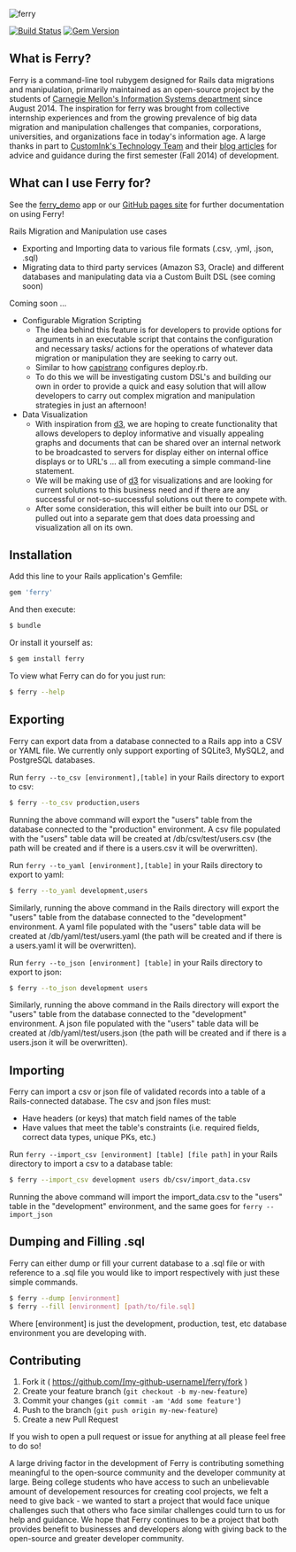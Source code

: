 ![ferry](img/ferry_readme_icon_2.png)

[![Build Status](https://travis-ci.org/cmu-is-projects/ferry.svg?branch=master)](https://travis-ci.org/cmu-is-projects/ferry)
[![Gem Version](https://badge.fury.io/rb/ferry.svg)](http://badge.fury.io/rb/ferry)

## What is Ferry?
Ferry is a command-line tool rubygem designed for Rails data migrations and manipulation, primarily maintained as an open-source project by the students of [Carnegie Mellon's Information Systems department](http://www.cmu.edu/information-systems/) since August 2014. The inspiration for ferry was brought from collective internship experiences and from the growing prevalence of big data migration and manipulation challenges that companies, corporations, universities, and organizations face in today's information age. A large thanks in part to [CustomInk's Technology Team](https://github.com/customink) and their [blog articles](http://technology.customink.com) for advice and guidance during the first semester (Fall 2014) of development.

## What can I use Ferry for?
See the [ferry_demo](http://github.com/cmu-is-projects/ferry_demo) app or our [GitHub pages site](http://cmu-is-projects.github.com/ferry) for further documentation on using Ferry!

Rails Migration and Manipulation use cases
  - Exporting and Importing data to various file formats (.csv, .yml, .json, .sql)
  - Migrating data to third party services (Amazon S3, Oracle) and different databases and manipulating data via a Custom Built DSL (see coming soon)

Coming soon ...
  - Configurable Migration Scripting
    - The idea behind this feature is for developers to provide options for arguments in an executable script that contains the configuration and necessary tasks/ actions for the operations of whatever data migration or manipulation they are seeking to carry out.
    - Similar to how [capistrano](https://github.com/capistrano/capistrano) configures deploy.rb.
    - To do this we will be investigating custom DSL's and building our own in order to provide a quick and easy solution that will allow developers to carry out complex migration and manipulation strategies in just an afternoon!
  - Data Visualization
    - With inspiration from [d3](http://d3js.org), we are hoping to create functionality that allows developers to deploy informative and visually appealing graphs and documents that can be shared over an internal network to be broadcasted to servers for display either on internal office displays or to URL's ... all from executing a simple command-line statement.
    - We will be making use of [d3](http://d3js.org) for visualizations and are looking for current solutions to this business need and if there are any successful or not-so-successful solutions out there to compete with.
    - After some consideration, this will either be built into our DSL or pulled out into a separate gem that does data proessing and visualization all on its own.

## Installation
Add this line to your Rails application's Gemfile:
``` ruby
gem 'ferry'
```

And then execute:
``` sh
$ bundle
```

Or install it yourself as:
``` sh
$ gem install ferry
```

To view what Ferry can do for you just run:
``` sh
$ ferry --help
```

## Exporting
Ferry can export data from a database connected to a Rails app into a CSV or YAML file.
We currently only support exporting of SQLite3, MySQL2, and PostgreSQL databases.

Run `ferry --to_csv [environment],[table]` in your Rails directory to export to csv:
```sh
$ ferry --to_csv production,users
```
Running the above command will export the "users" table from the database connected to the "production" environment.
A csv file populated with the "users" table data will be created at /db/csv/test/users.csv (the path will be created and if there is a users.csv it will be overwritten).

Run `ferry --to_yaml [environment],[table]` in your Rails directory to export to yaml:
```sh
$ ferry --to_yaml development,users
```
Similarly, running the above command in the Rails directory will export the "users" table from the database connected to the "development" environment.
A yaml file populated with the "users" table data will be created at /db/yaml/test/users.yaml (the path will be created and if there is a users.yaml it will be overwritten).

Run `ferry --to_json [environment] [table]` in your Rails directory to export to json:
```sh
$ ferry --to_json development users
```
Similarly, running the above command in the Rails directory will export the "users" table from the database connected to the "development" environment.
A json file populated with the "users" table data will be created at /db/yaml/test/users.json (the path will be created and if there is a users.json it will be overwritten).

## Importing
Ferry can import a csv or json file of validated records into a table of a Rails-connected database.
The csv and json files must:
  - Have headers (or keys) that match field names of the table
  - Have values that meet the table's constraints (i.e. required fields, correct data types, unique PKs, etc.)

Run `ferry --import_csv [environment] [table] [file path]` in your Rails directory to import a csv to a database table:
```sh
$ ferry --import_csv development users db/csv/import_data.csv
```
Running the above command will import the import_data.csv to the "users" table in the "development" environment, and the same goes for `ferry --import_json`

## Dumping and Filling .sql
Ferry can either dump or fill your current database to a .sql file or with reference to a .sql file you would like to import respectively with just these simple commands.
```sh
$ ferry --dump [environment]
$ ferry --fill [environment] [path/to/file.sql]
```
Where [environment] is just the development, production, test, etc database environment you are developing with.


## Contributing

1. Fork it ( https://github.com/[my-github-username]/ferry/fork )
2. Create your feature branch (`git checkout -b my-new-feature`)
3. Commit your changes (`git commit -am 'Add some feature'`)
4. Push to the branch (`git push origin my-new-feature`)
5. Create a new Pull Request

If you wish to open a pull request or issue for anything at all please feel free to do so!

A large driving factor in the development of Ferry is contributing something meaningful to the open-source community and the developer community at large. Being college students who have access to such an unbelievable amount of developement resources for creating cool projects, we felt a need to give back - we wanted to start a project that would face unique challenges such that others who face similar challenges could turn to us for help and guidance. We hope that Ferry continues to be a project that both provides benefit to businesses and developers along with giving back to the open-source and greater developer community.
